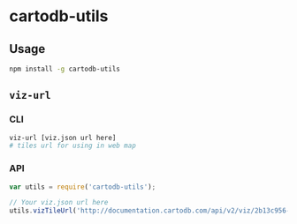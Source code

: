 # cartodb-utils

## Usage

```sh
npm install -g cartodb-utils
```

## `viz-url`

### CLI

```sh
viz-url [viz.json url here]
# tiles url for using in web map
```

### API

```js
var utils = require('cartodb-utils');

// Your viz.json url here
utils.vizTileUrl('http://documentation.cartodb.com/api/v2/viz/2b13c956-e7c1-11e2-806b-5404a6a683d5/viz.json');
```
